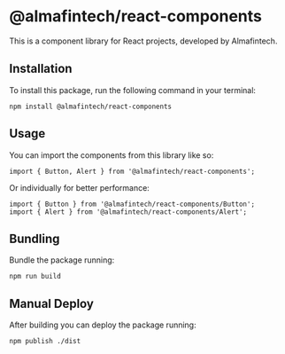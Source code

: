 # @almafintech/react-components

This is a component library for React projects, developed by Almafintech.

## Installation

To install this package, run the following command in your terminal:

```
npm install @almafintech/react-components
```

## Usage

You can import the components from this library like so:

```
import { Button, Alert } from '@almafintech/react-components';
```

Or individually for better performance:

```
import { Button } from '@almafintech/react-components/Button';
import { Alert } from '@almafintech/react-components/Alert';
```

## Bundling

Bundle the package running:

```
npm run build
```

## Manual Deploy

After building you can deploy the package running:

```
npm publish ./dist
```
